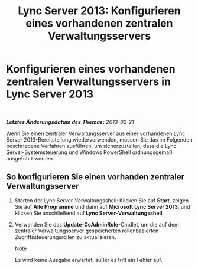 ﻿---
title: 'Lync Server 2013: Konfigurieren eines vorhandenen zentralen Verwaltungsservers'
TOCTitle: Konfigurieren eines vorhandenen zentralen Verwaltungsservers
ms:assetid: d715b24a-1256-4a7c-a5ef-1cee41d6b733
ms:mtpsurl: https://technet.microsoft.com/de-de/library/JJ205315(v=OCS.15)
ms:contentKeyID: 49295554
ms.date: 05/19/2016
mtps_version: v=OCS.15
ms.translationtype: HT
---

# Konfigurieren eines vorhandenen zentralen Verwaltungsservers in Lync Server 2013

 

_**Letztes Änderungsdatum des Themas:** 2013-02-21_

Wenn Sie einen zentraler Verwaltungsserver aus einer vorhandenen Lync Server 2013-Bereitstellung wiederverwenden, müssen Sie das im Folgenden beschriebene Verfahren ausführen, um sicherzustellen, dass die Lync Server-Systemsteuerung und Windows PowerShell ordnungsgemäß ausgeführt werden.

## So konfigurieren Sie einen vorhanden zentraler Verwaltungsserver

1.  Starten der Lync Server-Verwaltungsshell: Klicken Sie auf **Start**, zeigen Sie auf **Alle Programme** und dann auf **Microsoft Lync Server 2013**, und klicken Sie anschließend auf **Lync Server-Verwaltungsshell**.

2.  Verwenden Sie das **Update-CsAdminRole**-Cmdlet, um die auf dem zentraler Verwaltungsserver gespeicherten rollenbasierten Zugriffssteuerungsrollen zu aktualisieren.
    

    > [!NOTE]
    > Es wird keine Ausgabe erwartet, außer es tritt ein Fehler auf.


